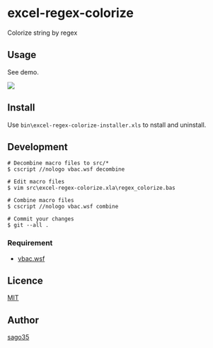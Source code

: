 # excel-regex-colorize

Colorize string by regex

## Usage

See demo.

![](https://raw.githubusercontent.com/wiki/sago35/excel-regex-colorize/demo.gif)

## Install

Use `bin\excel-regex-colorize-installer.xls` to nstall and uninstall.

## Development

    # Decombine macro files to src/*
    $ cscript //nologo vbac.wsf decombine

    # Edit macro files
    $ vim src\excel-regex-colorize.xla\regex_colorize.bas

    # Combine macro files
    $ cscript //nologo vbac.wsf combine

    # Commit your changes
    $ git --all .

### Requirement

  * [vbac.wsf](https://github.com/vbaidiot/Ariawase)

## Licence

[MIT](http://opensource.org/licenses/mit-license.php)

## Author

[sago35](https://github.com/sago35)

